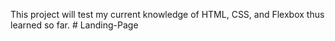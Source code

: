 This project will test my current knowledge of HTML, CSS, and Flexbox thus learned so far. # Landing-Page
